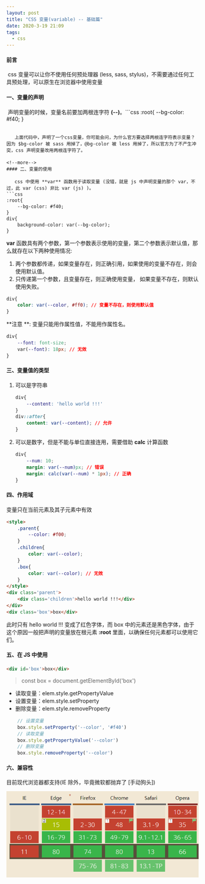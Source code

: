 ```yaml
---
layout: post
title: "CSS 变量(variable) -- 基础篇"
date: 2020-3-19 21:09
tags: 
  - css
---
```


#### 前言

​	css 变量可以让你不使用任何预处理器 (less, sass, stylus)，不需要通过任何工具预处理，可以原生在浏览器中使用变量

#### 一、变量的声明

​	声明变量的时候，变量名前要加两根连字符 **(--)**。
​```css
:root{
    --bg-color: #f40;
}
```

​	上面代码中，声明了一个css变量，你可能会问，为什么官方要选择两根连字符表示变量？因为 $bg-color 被 sass 用掉了，@bg-color 被 less 用掉了，所以官方为了不产生冲突，css 声明变量改用两根连字符了。

<!--more-->
#### 二、变量的使用

​	css 中使用 **var** 函数用于读取变量 (没错，就是 js 中声明变量的那个 var，不过，此 var (css) 非比 var (js) )。
```css
:root{
    --bg-color: #f40;
}
div{
    background-color: var(--bg-color);
}
```

**var** 函数具有两个参数，第一个参数表示使用的变量，第二个参数表示默认值，那么就存在以下两种使用情况:

1. 两个参数都传递，如果变量存在，则正确引用，如果使用的变量不存在，则会使用默认值。
2. 只传递第一个参数，且变量存在，则正确使用变量， 如果变量不存在，则默认使用失败。

```css
div{
    color: var(--color, #ff0); // 变量不存在，则使用默认值
}
```

**注意 **: 变量只能用作属性值，不能用作属性名。

```css
div{
    --font: font-size;
    var(--font): 18px; // 无效
}
```

#### 三、变量值的类型

1. 可以是字符串

   ```css
   div{
       --content: 'hello world !!!'
   }
   div::after{
       content: var(--content); // 允许
   }
   ```

2. 可以是数字，但是不能与单位直接连用，需要借助 **calc** 计算函数

   ```css
   div{
       --num: 10;
       margin: var(--num)px; // 错误
       margin: calc(var(--num) * 1px); // 正确
   }
   ```

#### 四、作用域

变量只在当前元素及其子元素中有效

```html
<style>
    .parent{
        --color: #f00;
    }
    .children{
        color: var(--color);
    }
    .box{
        color: var(--color); // 无效
    }
</style>
<div class='parent'>
    <div class='children'>hello world !!!</div>
</div>
<div class='box'>box</div>
```

此时只有 hello world !!! 变成了红色字体，而 box 中的元素还是黑色字体，由于这个原因一般把声明的变量放在根元素 **:root** 里面，以确保任何元素都可以使用它们。

#### 五、在 JS 中使用
```html
<div id='box'>box</div>
```
> const box = document.getElementById('box')
+ 读取变量：elem.style.getPropertyValue
+ 设置变量：elem.style.setProperty
+ 删除变量：elem.style.removeProperty

```javascript
    // 设置变量
    box.style.setProperty('--color', '#f40')
    // 读取变量
    box.style.getPropertyValue('--color')
    // 删除变量
    box.style.removeProperty('--color')
```
#### 六、兼容性

目前现代浏览器都支持(IE 除外，毕竟微软都抛弃了 [手动狗头])

![css变量兼容性](/assets/blogImg/css-variable.png)